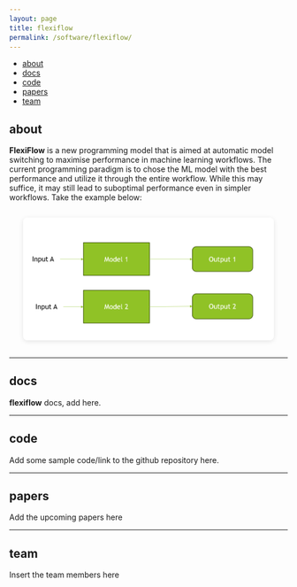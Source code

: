 ```yaml
---
layout: page
title: flexiflow
permalink: /software/flexiflow/
---
```



<!-- Navigation Bar -->
<div class="navbar">
    <div class="navbar-inner">
        <ul class="nav">
            <li><a href="#about">about</a></li>
            <li><a href="#docs">docs</a></li>
            <li><a href="#code">code</a></li>
            <li><a href="#papers">papers</a></li>
            <li><a href="#team">team</a></li>
        </ul>
    </div>
</div>


## about

**FlexiFlow** is a new programming model that is aimed at automatic model switching to maximise performance in machine learning workflows.
The current programming paradigm is to chose the ML model with the best performance and utilize it through the entire workflow. While this may suffice, it may still lead to suboptimal performance even in simpler workflows. Take the example below:

<div style="text-align:center; margin: 2em 0;">
  <img src="/images/softwares/flexiflowfig1.png" alt="FlexiFlow Example Diagram" style="max-width:90%; height:auto; border-radius:8px; box-shadow:0 2px 8px rgba(0,0,0,0.1);">
</div>

-------------

## docs

**flexiflow** docs, add here.

-------------

## code

Add some sample code/link to the github repository here.

-------------

## papers

Add the upcoming papers here

-------------

## team

Insert the team members here